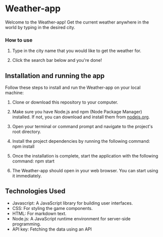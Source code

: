 # Weather-app

Welcome to the Weather-app! Get the current weather anywhere in the world by typing in the desired city.

### How to use

1. Type in the city name that you would like to get the weather for.

2. Click the search bar below and you're done!

## Installation and running the app

Follow these steps to install and run the Weather-app on your local machine:

1. Clone or download this repository to your computer.

2. Make sure you have Node.js and npm (Node Package Manager) installed. If not, you can download and install them from [nodejs.org](https://nodejs.org/).

3. Open your terminal or command prompt and navigate to the project's root directory.

4. Install the project dependencies by running the following command: npm install

5. Once the installation is complete, start the application with the following command: npm start

6. The Weather-app should open in your web browser. You can start using it immediately.

## Technologies Used

- Javascript: A JavaScript library for building user interfaces.
- CSS: For styling the game components.
- HTML: For markdown text.
- Node.js: A JavaScript runtime environment for server-side programming.
- API key: Fetching the data using an API
